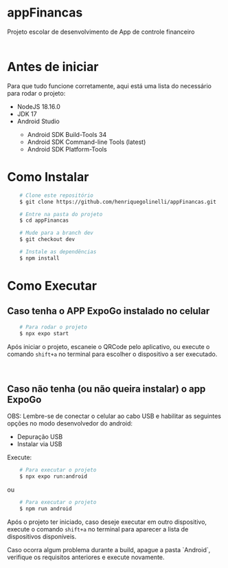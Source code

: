 # appFinancas
Projeto escolar de desenvolvimento de App de controle financeiro
</br></br>

# Antes de iniciar
<p>Para que tudo funcione corretamente, aqui está uma lista do necessário para rodar o projeto:</p>
<ul>
    <li>NodeJS 18.16.0</li>
    <li>JDK 17</li>
    <li>Android Studio</li>
    <ul>
        <li>Android SDK Build-Tools 34</li>
        <li>Android SDK Command-line Tools (latest)</li>
        <li>Android SDK Platform-Tools</li>
    </ul>
</ul>

# Como Instalar
```bash
    # Clone este repositório
    $ git clone https://github.com/henriquegolinelli/appFinancas.git

    # Entre na pasta do projeto
    $ cd appFinancas

    # Mude para a branch dev
    $ git checkout dev

    # Instale as dependências
    $ npm install
```
# Como Executar

## Caso tenha o APP ExpoGo instalado no celular
```bash 
    # Para rodar o projeto
    $ npx expo start
```

<p>Após iniciar o projeto, escaneie o QRCode pelo aplicativo, ou execute o comando <code>shift+a</code> no terminal para escolher o dispositivo a ser executado.</p>

</br>

## Caso não tenha (ou não queira instalar) o app ExpoGo 
<p>OBS: Lembre-se de conectar o celular ao cabo USB e habilitar as seguintes opções no modo desenvolvedor do android:</p>
<ul>
    <li>Depuração USB</li>
    <li>Instalar via USB</li>
</ul>

<p>Execute:</p>

```bash
    # Para executar o projeto
    $ npx expo run:android
```
<p>ou</p>

```bash
    # Para executar o projeto
    $ npm run android
```
<p>Após o projeto ter iniciado, caso deseje executar em outro dispositivo, execute o comando <code>shift+a</code> no terminal para aparecer a lista de dispositivos disponíveis.</p>

<p>Caso ocorra algum problema durante a build, apague a pasta `Android`, verifique os requisitos anteriores e execute novamente.</p>
